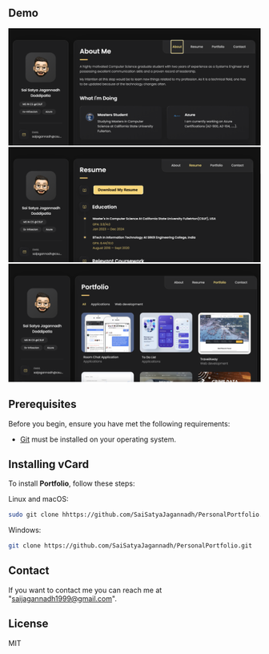 ## Demo

![Portfolio Desktop Demo](./website-demo-image/page0.png "Desktop Demo")
![Portfolio Desktop Demo](./website-demo-image/page9.png "Desktop Demo")
![Portfolio Desktop Demo](./website-demo-image/page8.png "Desktop Demo")


## Prerequisites

Before you begin, ensure you have met the following requirements:

* [Git](https://git-scm.com/downloads "Download Git") must be installed on your operating system.

## Installing vCard

To install **Portfolio**, follow these steps:

Linux and macOS:

```bash
sudo git clone hhttps://github.com/SaiSatyaJagannadh/PersonalPortfolio.git
```


Windows:

```bash
git clone https://github.com/SaiSatyaJagannadh/PersonalPortfolio.git
```

## Contact

If you want to contact me you can reach me at "saijagannadh1999@gmail.com".

## License

MIT
